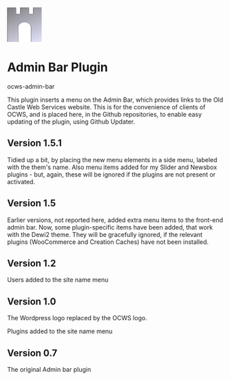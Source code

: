 ![ocws-admin-bar](./images/castlelogo80x80.png)

# Admin Bar Plugin
ocws-admin-bar

This plugin inserts a menu on the Admin Bar, which provides links to the Old Castle Web Services website. This is for the convenience of clients of OCWS, and is placed here, in the Github repositories, to enable easy updating of the plugin, using Github Updater.

## Version 1.5.1
Tidied up a bit, by placing the new menu elements in a side menu, labeled with the them's name. Also menu items added for my Slider and Newsbox plugins - but, again, these will be ignored if the plugins are not present or activated.

## Version 1.5
Earlier versions, not reported here, added extra menu items to the front-end admin bar. Now, some plugin-specific items have been added, that work with the Dewi2 theme. They will be gracefully ignored, if the relevant plugins (WooCommerce and Creation Caches) have not been installed.

## Version 1.2
Users added to the site name menu

## Version 1.0
The Wordpress logo replaced by the OCWS logo.

Plugins added to the site name menu

## Version 0.7
The original Admin bar plugin

